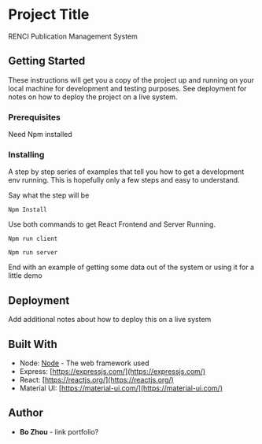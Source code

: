 # Project Title

RENCI Publication Management System

## Getting Started

These instructions will get you a copy of the project up and running on your local machine for development and testing purposes. See deployment for notes on how to deploy the project on a live system.

### Prerequisites

Need Npm installed


### Installing

A step by step series of examples that tell you how to get a development env running. This is hopefully only a few steps and easy to understand.

Say what the step will be

```
Npm Install
```
Use both commands to get React Frontend and Server Running.
```
Npm run client
```
```
Npm run server
```

End with an example of getting some data out of the system or using it for a little demo

## Deployment

Add additional notes about how to deploy this on a live system

## Built With

- Node: [Node](https://nodejs.org/) - The web framework used
- Express: [https://expressjs.com/](https://expressjs.com/)
- React: [https://reactjs.org/](https://reactjs.org/)
- Material UI: [https://material-ui.com/](https://material-ui.com/)

## Author

* **Bo Zhou** - link portfolio?
